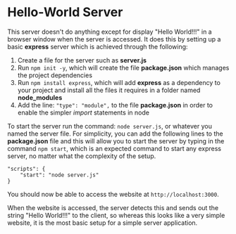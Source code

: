 # Hello-World Server

This server doesn't do anything except for display "Hello World!!!" in a browser window when the server is accessed. It does this by setting up a basic **express** server which is achieved through the following:

1. Create a file for the server such as **server.js**
2. Run `npm init -y`, which will create the file **package.json** which manages the project dependencies
3. Run `npm install express`, which will add **express** as a dependency to your project and install all the files it requires in a folder named **node_modules**
4. Add the line: `"type": "module",` to the file **package.json** in order to enable the simpler *import* statements in node

To start the server run the command: `node server.js`, or whatever you named the server file. For simplicity, you can add the following lines to the **package.json** file and this will allow you to start the server by typing in the command `npm start`, which is an expected command to start any express server, no matter what the complexity of the setup.

```
"scripts": {
	"start": "node server.js"
}
```

You should now be able to access the website at `http://localhost:3000`.

When the website is accessed, the server detects this and sends out the string "Hello World!!!" to the client, so whereas this looks like a very simple website, it is the most basic setup for a simple server application.
